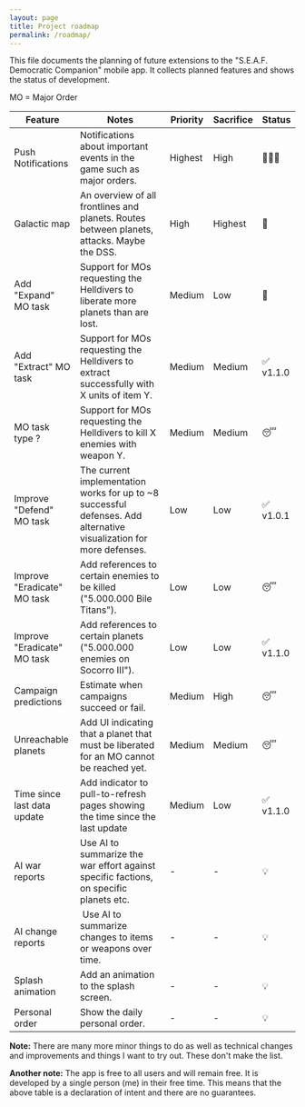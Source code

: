 ```yaml
---
layout: page
title: Project roadmap
permalink: /roadmap/
---
```


This file documents the planning of future extensions to the "S.E.A.F. Democratic Companion" mobile app. It collects planned features and shows the status of development.

MO = Major Order

| Feature | Notes | Priority | Sacrifice | Status |
| --- | --- | --- | --- | --- |
| Push Notifications | Notifications about important events in the game such as major orders. | Highest | High | 🧑🏼‍💻 |
| Galactic map | An overview of all frontlines and planets. Routes between planets, attacks. Maybe the DSS. | High | Highest | 🤔 |
| Add "Expand" MO task | Support for MOs requesting the Helldivers to liberate more planets than are lost. | Medium | Low | 🤔 |
| Add "Extract" MO task | Support for MOs requesting the Helldivers to extract successfully with X units of item Y. | Medium | Medium | ✅ v1.1.0 |
| MO task type ? | Support for MOs requesting the Helldivers to kill X enemies with weapon Y. | Medium | Medium | 😴 |
| Improve "Defend" MO task | The current implementation works for up to ~8 successful defenses. Add alternative visualization for more defenses. | Low | Low | ✅ v1.0.1 |
| Improve "Eradicate" MO task | Add references to certain enemies to be killed ("5.000.000 Bile Titans"). | Low | Low | 😴 |
| Improve "Eradicate" MO task | Add references to certain planets ("5.000.000 enemies on Socorro III"). | Low | Low | ✅ v1.1.0 |
| Campaign predictions | Estimate when campaigns succeed or fail. | Medium | High | 😴 |
| Unreachable planets | Add UI indicating that a planet that must be liberated for an MO cannot be reached yet. | Medium | Medium | 😴 |
| Time since last data update | Add indicator to pull-to-refresh pages showing the time since the last update | Medium | Low | ✅ v1.1.0 |
| AI war reports | Use AI to summarize the war effort against specific factions, on specific planets etc. | - | - | 💡 |
| AI change reports | Use AI to summarize changes to items or weapons over time. | - | - | 💡 |
| Splash animation | Add an animation to the splash screen. | - | - | 💡 |
| Personal order | Show the daily personal order. | - | - | 💡 |

**Note:** There are many more minor things to do as well as technical changes and improvements and things I want to try out. These don't make the list.

**Another note:** The app is free to all users and will remain free. It is developed by a single person (me) in their free time. This means that the above table is a declaration of intent and there are no guarantees.